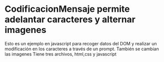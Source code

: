 # CodificacionMensaje permite adelantar caracteres y alternar imagenes
Esto es un ejemplo en javascript para recoger datos del DOM y realizar un modificación en los caracteres a través de un prompt. También se cambian las imagenes
Tiene tres archivos, html,css y javascript
